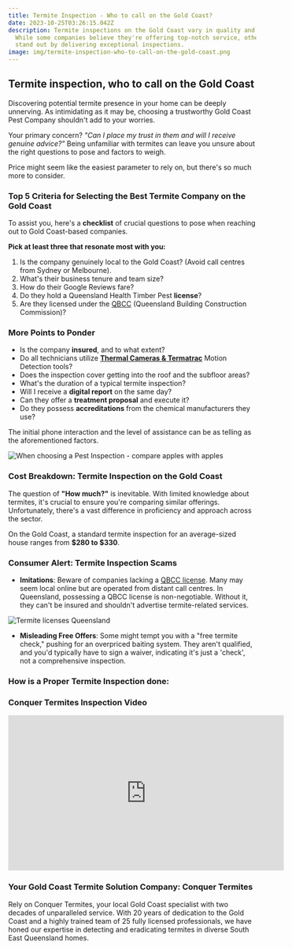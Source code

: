 ```yaml
---
title: Termite Inspection - Who to call on the Gold Coast?
date: 2023-10-25T03:26:15.042Z
description: Termite inspections on the Gold Coast vary in quality and accuracy.
  While some companies believe they're offering top-notch service, others truly
  stand out by delivering exceptional inspections.
image: img/termite-inspection-who-to-call-on-the-gold-coast.png
---
```

## Termite inspection, who to call on the Gold Coast

Discovering potential termite presence in your home can be deeply unnerving. As intimidating as it may be, choosing a trustworthy Gold Coast Pest Company shouldn't add to your worries.

Your primary concern? *"Can I place my trust in them and will I receive genuine advice?"* Being unfamiliar with termites can leave you unsure about the right questions to pose and factors to weigh.

Price might seem like the easiest parameter to rely on, but there's so much more to consider.

### **Top 5 Criteria for Selecting the Best Termite Company on the Gold Coast**

To assist you, here's a **checklist** of crucial questions to pose when reaching out to Gold Coast-based companies. 

**Pick at least three that resonate most with you:**

1. Is the company genuinely local to the Gold Coast? (Avoid call centres from Sydney or Melbourne).
2. What's their business tenure and team size?
3. How do their Google Reviews fare?
4. Do they hold a Queensland Health Timber Pest **license**?
5. Are they licensed under the [QBCC](https://www.qbcc.qld.gov.au/node/2526) (Queensland Building Construction Commission)?

### **More Points to Ponder**

* Is the company **insured**, and to what extent?
* Do all technicians utilize **[Thermal Cameras & Termatrac](https://www.conquertermites.com.au/inspections/termite-inspections/detection-devices/)** Motion Detection tools?
* Does the inspection cover getting into the roof and the subfloor areas?
* What's the duration of a typical termite inspection?
* Will I receive a **digital report** on the same day?
* Can they offer a **treatment proposal** and execute it?
* Do they possess **accreditations** from the chemical manufacturers they use?

The initial phone interaction and the level of assistance can be as telling as the aforementioned factors.

![When choosing a Pest Inspection - compare apples with apples](img/when-choosing-a-pest-inspection-compare-apples-with-apples.png)

### **Cost Breakdown: Termite Inspection on the Gold Coast**

The question of **"How much?"** is inevitable. With limited knowledge about termites, it's crucial to ensure you're comparing similar offerings. Unfortunately, there's a vast difference in proficiency and approach across the sector.

On the Gold Coast, a standard termite inspection for an average-sized house ranges from **$280 to $330**.

### **Consumer Alert: Termite Inspection Scams**

* **Imitations**: Beware of companies lacking a [QBCC license](https://www.qbcc.qld.gov.au/). Many may seem local online but are operated from distant call centres. In Queensland, possessing a QBCC license is non-negotiable. Without it, they can't be insured and shouldn't advertise termite-related services.

![Termite licenses Queensland](img/termite-licenses-queensland.png)

* **Misleading Free Offers**: Some might tempt you with a "free termite check," pushing for an overpriced baiting system. They aren't qualified, and you'd typically have to sign a waiver, indicating it's just a 'check', not a comprehensive inspection.

### **How is a Proper Termite Inspection done:**

### **Conquer Termites Inspection Video**

<iframe width="560" height="315" src="https://www.youtube.com/embed/ZE6jMsa2SBs?si=ukPwa7HjXuzETfb2" title="YouTube video player" frameborder="0" allow="accelerometer; autoplay; clipboard-write; encrypted-media; gyroscope; picture-in-picture; web-share" allowfullscreen></iframe>

### **Your Gold Coast Termite Solution Company: Conquer Termites**

Rely on Conquer Termites, your local Gold Coast specialist with two decades of unparalleled service. With 20 years of dedication to the Gold Coast and a highly trained team of 25 fully licensed professionals, we have honed our expertise in detecting and eradicating termites in diverse South East Queensland homes.
